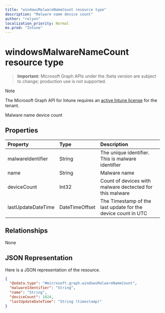 ```yaml
---
title: "windowsMalwareNameCount resource type"
description: "Malware name device count"
author: "rolyon"
localization_priority: Normal
ms.prod: "Intune"
---
```


# windowsMalwareNameCount resource type

> **Important:** Microsoft Graph APIs under the /beta version are subject to change; production use is not supported.

> [!NOTE]
> The Microsoft Graph API for Intune requires an [active Intune license](https://go.microsoft.com/fwlink/?linkid=839381) for the tenant.

Malware name device count

## Properties
|Property|Type|Description|
|:---|:---|:---|
|malwareIdentifier|String|The unique identifier. This is malware identifier|
|name|String|Malware name|
|deviceCount|Int32|Count of devices with malware dectected for this malware|
|lastUpdateDateTime|DateTimeOffset|The Timestamp of the last update for the device count in UTC|

## Relationships
None

## JSON Representation
Here is a JSON representation of the resource.
<!-- {
  "blockType": "resource",
  "@odata.type": "microsoft.graph.windowsMalwareNameCount"
}
-->
``` json
{
  "@odata.type": "#microsoft.graph.windowsMalwareNameCount",
  "malwareIdentifier": "String",
  "name": "String",
  "deviceCount": 1024,
  "lastUpdateDateTime": "String (timestamp)"
}
```





